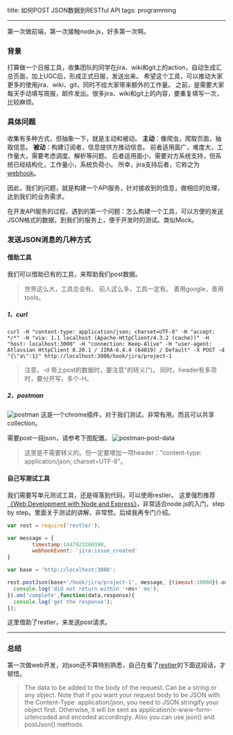 ﻿title: 如何POST JSON数据到RESTful API
tags: programming

---

第一次做前端，第一次接触node.js，好多第一次啊。

### 背景
打算做一个日报工具，收集团队的同学在jira、wiki和git上的action，自动生成汇总页面，加上UGC后，形成正式日报，发送出来。
希望这个工具，可以推动大家更多的使用jira、wiki、git，同时不给大家带来额外的工作量。
之前，是需要大家每天手动填写周报，邮件发出。很多jira、wiki和git上的内容，要重复填写一次，比较麻烦。

### 具体问题
收集有多种方式，但抽象一下，就是主动和被动。
**主动**：像爬虫，爬取页面，抽取信息。
**被动**：构建订阅者，信息提供方推动信息。
前者适用面广，难度大，工作量大，需要考虑调度、解析等问题。
后者适用面小，需要对方系统支持，但系统已经结构化，工作量小，系统负荷小。
所幸，jira支持后者，它称之为[webhook][1]。

因此，我们的问题，就是构建一个API服务，针对接收到的信息，做相应的处理，达到我们的业务需求。

在开发API服务的过程，遇到的第一个问题：怎么构建一个工具，可以方便的发送JSON格式的数据，到我们的服务上，便于开发时的测试。类似Mock。

### 发送JSON消息的几种方式 
#### 借助工具
我们可以借助已有的工具，来帮助我们post数据。
> 世界这么大，工具总会有。
前人这么多，工具一定有。
善用google，善用tools。

##### 1、curl
```shell
curl -H "content-type: application/json; charset=UTF-8" -H "accept: */*" -H "via: 1.1 localhost (Apache-HttpClient/4.3.2 (cache))" -H "host: localhost:3000" -H "connection: Keep-Alive" -H "user-agent: Atlassian HttpClient 0.20.1 / JIRA-6.4.4 (64019) / Default" -X POST -d "{\"a\":1}" http://localhost:3000/hook/jira/project-1
```
> 注意，-d 带上post的数据时，要注意"的转义(\")。
同时，header有多项时，要分开写，多个-H。

##### 2、postman
![postman](http://7xo1mp.com1.z0.glb.clouddn.com/postman.png)
这是一个chrome插件，对于我们测试，非常有用。而且可以共享collection。

需要post一段json，请参考下图配置。
![postman-post-data](http://7xo1mp.com1.z0.glb.clouddn.com/postman_post_data.png)
> 这里是不需要转义的。但一定要增加一项header："content-type: application/json; charset=UTF-8"。

#### 自己写测试工具
我们需要写单元测试工具，还是得落到代码，可以使用restler。
这里强烈推荐[《Web Development with Node and Express》][3]，非常适合node.js的入门，step by step。里面关于测试的讲解，非常赞。后续我再专门介绍。
```javascript
var rest = require('restler');

var message = {
        timestamp:1447923260390,
        webhookEvent: 'jira:issue_created'
}

var base = 'http://localhost:3000';

rest.postJson(base+'/hook/jira/project-1', message, {timeout:10000}).on('timeout', function(ms){
  console.log('did not return within '+ms+' ms');
}).on('complete',function(data,response){
  console.log('get the response');
});
```
这里借助了restler，来发送post请求。

---

### 总结
第一次做web开发，对json还不算特别熟悉，自己在看了[restler][2]的下面这段话，才顿悟。

> The data to be added to the body of the request. Can be a string or any object. Note that if you want your request body to be JSON with the Content-Type: application/json, you need to JSON.stringify your object first. Otherwise, it will be sent as application/x-www-form-urlencoded and encoded accordingly. Also you can use json() and postJson() methods.   

[1]: https://developer.atlassian.com/jiradev/jira-apis/webhooks
[2]: https://github.com/danwrong/restler
[3]: http://shop.oreilly.com/product/0636920032977.do
